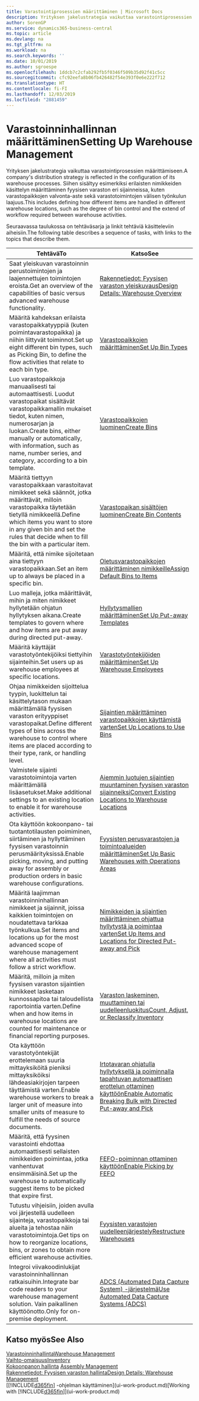 ```yaml
---
title: Varastointiprosessien määrittäminen | Microsoft Docs
description: Yrityksen jakelustrategia vaikuttaa varastointiprosessien määrittämiseen. Siihen sisältyy esimerkiksi erilaisten nimikkeiden käsittelyn määrittäminen fyysisen varaston eri sijainneissa, kuten varastopaikkojen valvonta-aste sekä varastotoimintojen välisen työnkulun laajuus.
author: SorenGP
ms.service: dynamics365-business-central
ms.topic: article
ms.devlang: na
ms.tgt_pltfrm: na
ms.workload: na
ms.search.keywords: ''
ms.date: 10/01/2019
ms.author: sgroespe
ms.openlocfilehash: 1ddcb7c2cfab292fb5f0346f509b35d92f41c5cc
ms.sourcegitcommit: cfc92eefa8b06fb426482f54e393f0e6e222f712
ms.translationtype: HT
ms.contentlocale: fi-FI
ms.lasthandoff: 12/03/2019
ms.locfileid: "2881459"
---
```

# <a name="setting-up-warehouse-management"></a><span data-ttu-id="9fdcb-104">Varastoinninhallinnan määrittäminen</span><span class="sxs-lookup"><span data-stu-id="9fdcb-104">Setting Up Warehouse Management</span></span>
<span data-ttu-id="9fdcb-105">Yrityksen jakelustrategia vaikuttaa varastointiprosessien määrittämiseen.</span><span class="sxs-lookup"><span data-stu-id="9fdcb-105">A company's distribution strategy is reflected in the configuration of its warehouse processes.</span></span> <span data-ttu-id="9fdcb-106">Siihen sisältyy esimerkiksi erilaisten nimikkeiden käsittelyn määrittäminen fyysisen varaston eri sijainneissa, kuten varastopaikkojen valvonta-aste sekä varastotoimintojen välisen työnkulun laajuus.</span><span class="sxs-lookup"><span data-stu-id="9fdcb-106">This includes defining how different items are handled in different warehouse locations, such as the degree of bin control and the extend of workflow required between warehouse activities.</span></span>  

 <span data-ttu-id="9fdcb-107">Seuraavassa taulukossa on tehtäväsarja ja linkit tehtäviä käsitteleviin aiheisiin.</span><span class="sxs-lookup"><span data-stu-id="9fdcb-107">The following table describes a sequence of tasks, with links to the topics that describe them.</span></span>   

|<span data-ttu-id="9fdcb-108">**Tehtävä**</span><span class="sxs-lookup"><span data-stu-id="9fdcb-108">**To**</span></span>|<span data-ttu-id="9fdcb-109">**Katso**</span><span class="sxs-lookup"><span data-stu-id="9fdcb-109">**See**</span></span>|  
|------------|-------------|  
|<span data-ttu-id="9fdcb-110">Saat yleiskuvan varastoinnin perustoimintojen ja laajennettujen toimintojen eroista.</span><span class="sxs-lookup"><span data-stu-id="9fdcb-110">Get an overview of the capabilities of basic versus advanced warehouse functionality.</span></span>|[<span data-ttu-id="9fdcb-111">Rakennetiedot: Fyysisen varaston yleiskuvaus</span><span class="sxs-lookup"><span data-stu-id="9fdcb-111">Design Details: Warehouse Overview</span></span>](design-details-warehouse-overview.md)|  
|<span data-ttu-id="9fdcb-112">Määritä kahdeksan erilaista varastopaikkatyyppiä (kuten poimintavarastopaikka) ja niihin liittyvät toiminnot.</span><span class="sxs-lookup"><span data-stu-id="9fdcb-112">Set up eight different bin types, such as Picking Bin, to define the flow activities that relate to each bin type.</span></span>|[<span data-ttu-id="9fdcb-113">Varastopaikkojen määrittäminen</span><span class="sxs-lookup"><span data-stu-id="9fdcb-113">Set Up Bin Types</span></span>](warehouse-how-to-set-up-bin-types.md)|  
|<span data-ttu-id="9fdcb-114">Luo varastopaikkoja manuaalisesti tai automaattisesti. Luodut varastopaikat sisältävät varastopaikkamallin mukaiset tiedot, kuten nimen, numerosarjan ja luokan.</span><span class="sxs-lookup"><span data-stu-id="9fdcb-114">Create bins, either manually or automatically, with information, such as name, number series, and category, according to a bin template.</span></span>|[<span data-ttu-id="9fdcb-115">Varastopaikkojen luominen</span><span class="sxs-lookup"><span data-stu-id="9fdcb-115">Create Bins</span></span>](warehouse-how-to-create-individual-bins.md)|  
|<span data-ttu-id="9fdcb-116">Määritä tiettyyn varastopaikkaan varastoitavat nimikkeet sekä säännöt, jotka määrittävät, milloin varastopaikka täytetään tietyllä nimikkeellä.</span><span class="sxs-lookup"><span data-stu-id="9fdcb-116">Define which items you want to store in any given bin and set the rules that decide when to fill the bin with a particular item.</span></span>|[<span data-ttu-id="9fdcb-117">Varastopaikan sisältöjen luominen</span><span class="sxs-lookup"><span data-stu-id="9fdcb-117">Create Bin Contents</span></span>](warehouse-how-to-set-up-bin-contents.md)|  
|<span data-ttu-id="9fdcb-118">Määritä, että nimike sijoitetaan aina tiettyyn varastopaikkaan.</span><span class="sxs-lookup"><span data-stu-id="9fdcb-118">Set an item up to always be placed in a specific bin.</span></span>|[<span data-ttu-id="9fdcb-119">Oletusvarastopaikkojen määrittäminen nimikkeille</span><span class="sxs-lookup"><span data-stu-id="9fdcb-119">Assign Default Bins to Items</span></span>](warehouse-how-to-assign-default-bins-to-items.md)|
|<span data-ttu-id="9fdcb-120">Luo malleja, jotka määrittävät, mihin ja miten nimikkeet hyllytetään ohjatun hyllytyksen aikana.</span><span class="sxs-lookup"><span data-stu-id="9fdcb-120">Create templates to govern where and how items are put away during directed put-away.</span></span>|[<span data-ttu-id="9fdcb-121">Hyllytysmallien määrittäminen</span><span class="sxs-lookup"><span data-stu-id="9fdcb-121">Set Up Put-away Templates</span></span>](warehouse-how-to-set-up-put-away-templates.md)|
|<span data-ttu-id="9fdcb-122">Määritä käyttäjät varastotyöntekijöiksi tiettyihin sijainteihin.</span><span class="sxs-lookup"><span data-stu-id="9fdcb-122">Set users up as warehouse employees at specific locations.</span></span>|[<span data-ttu-id="9fdcb-123">Varastotyöntekijöiden määrittäminen</span><span class="sxs-lookup"><span data-stu-id="9fdcb-123">Set Up Warehouse Employees</span></span>](warehouse-how-to-set-up-warehouse-employees.md)|
|<span data-ttu-id="9fdcb-124">Ohjaa nimikkeiden sijoittelua tyypin, luokittelun tai käsittelytason mukaan määrittämällä fyysisen varaston erityyppiset varastopaikat.</span><span class="sxs-lookup"><span data-stu-id="9fdcb-124">Define different types of bins across the warehouse to control where items are placed according to their type, rank, or handling level.</span></span>|[<span data-ttu-id="9fdcb-125">Sijaintien määrittäminen varastopaikkojen käyttämistä varten</span><span class="sxs-lookup"><span data-stu-id="9fdcb-125">Set Up Locations to Use Bins</span></span>](warehouse-how-to-set-up-locations-to-use-bins.md)|
|<span data-ttu-id="9fdcb-126">Valmistele sijainti varastotoimintoja varten määrittämällä lisäasetukset.</span><span class="sxs-lookup"><span data-stu-id="9fdcb-126">Make additional settings to an existing location to enable it for warehouse activities.</span></span>|[<span data-ttu-id="9fdcb-127">Aiemmin luotujen sijaintien muuntaminen fyysisen varaston sijainneiksi</span><span class="sxs-lookup"><span data-stu-id="9fdcb-127">Convert Existing Locations to Warehouse Locations</span></span>](warehouse-how-to-convert-existing-locations-to-warehouse-locations.md)|
|<span data-ttu-id="9fdcb-128">Ota käyttöön kokoonpano- tai tuotantotilausten poimiminen, siirtäminen ja hyllyttäminen fyysisen varastoinnin perusmäärityksissä.</span><span class="sxs-lookup"><span data-stu-id="9fdcb-128">Enable picking, moving, and putting away for assembly or production orders in basic warehouse configurations.</span></span>|[<span data-ttu-id="9fdcb-129">Fyysisten perusvarastojen ja toimintoalueiden määrittäminen</span><span class="sxs-lookup"><span data-stu-id="9fdcb-129">Set Up Basic Warehouses with Operations Areas</span></span>](warehouse-how-to-set-up-basic-warehouses-with-operations-areas.md)|  
|<span data-ttu-id="9fdcb-130">Määritä laajimman varastoinninhallinnan nimikkeet ja sijainnit, joissa kaikkien toimintojen on noudatettava tarkkaa työnkulkua.</span><span class="sxs-lookup"><span data-stu-id="9fdcb-130">Set items and locations up for the most advanced scope of warehouse management where all activities must follow a strict workflow.</span></span>|[<span data-ttu-id="9fdcb-131">Nimikkeiden ja sijaintien määrittäminen ohjattua hyllytystä ja poimintaa varten</span><span class="sxs-lookup"><span data-stu-id="9fdcb-131">Set Up Items and Locations for Directed Put-away and Pick</span></span>](warehouse-how-to-set-up-items-for-directed-put-away-and-pick.md)|  
|<span data-ttu-id="9fdcb-132">Määritä, milloin ja miten fyysisen varaston sijaintien nimikkeet lasketaan kunnossapitoa tai taloudellista raportointia varten.</span><span class="sxs-lookup"><span data-stu-id="9fdcb-132">Define when and how items in warehouse locations are counted for maintenance or financial reporting purposes.</span></span>|[<span data-ttu-id="9fdcb-133">Varaston laskeminen, muuttaminen tai uudelleenluokitus</span><span class="sxs-lookup"><span data-stu-id="9fdcb-133">Count, Adjust, or Reclassify Inventory</span></span>](inventory-how-count-adjust-reclassify.md)|
|<span data-ttu-id="9fdcb-134">Ota käyttöön varastotyöntekijät erottelemaan suuria mittayksiköitä pieniksi mittayksiköiksi lähdeasiakirjojen tarpeen täyttämistä varten.</span><span class="sxs-lookup"><span data-stu-id="9fdcb-134">Enable warehouse workers to break a larger unit of measure into smaller units of measure to fulfill the needs of source documents.</span></span>|[<span data-ttu-id="9fdcb-135">Irtotavaran ohjatulla hyllytyksellä ja poiminnalla tapahtuvan automaattisen erottelun ottaminen käyttöön</span><span class="sxs-lookup"><span data-stu-id="9fdcb-135">Enable Automatic Breaking Bulk with Directed Put-away and Pick</span></span>](warehouse-enable-automatic-breaking-bulk-with-directed-put-away-and-pick.md)|  
|<span data-ttu-id="9fdcb-136">Määritä, että fyysinen varastointi ehdottaa automaattisesti sellaisten nimikkeiden poimintaa, jotka vanhentuvat ensimmäisinä.</span><span class="sxs-lookup"><span data-stu-id="9fdcb-136">Set up the warehouse to automatically suggest items to be picked that expire first.</span></span>|[<span data-ttu-id="9fdcb-137">FEFO-poiminnan ottaminen käyttöön</span><span class="sxs-lookup"><span data-stu-id="9fdcb-137">Enable Picking by FEFO</span></span>](warehouse-picking-by-fefo.md)|
|<span data-ttu-id="9fdcb-138">Tutustu vihjeisiin, joiden avulla voi järjestellä uudelleen sijainteja, varastopaikkoja tai alueita ja tehostaa näin varastotoimintoja.</span><span class="sxs-lookup"><span data-stu-id="9fdcb-138">Get tips on how to reorganize locations, bins, or zones to obtain more efficient warehouse activities.</span></span>|[<span data-ttu-id="9fdcb-139">Fyysisten varastojen uudelleenjärjestely</span><span class="sxs-lookup"><span data-stu-id="9fdcb-139">Restructure Warehouses</span></span>](warehouse-how-to-restructure-warehouses.md)|
|<span data-ttu-id="9fdcb-140">Integroi viivakoodinlukijat varastoinninhallinnan ratkaisuihin.</span><span class="sxs-lookup"><span data-stu-id="9fdcb-140">Integrate bar code readers to your warehouse management solution.</span></span> <span data-ttu-id="9fdcb-141">Vain paikallinen käyttöönotto.</span><span class="sxs-lookup"><span data-stu-id="9fdcb-141">Only for on-premise deployment.</span></span>|[<span data-ttu-id="9fdcb-142">ADCS (Automated Data Capture System) -järjestelmä</span><span class="sxs-lookup"><span data-stu-id="9fdcb-142">Use Automated Data Capture Systems (ADCS)</span></span>](warehouse-use-automated-data-capture-systems-adcs.md)|

## <a name="see-also"></a><span data-ttu-id="9fdcb-143">Katso myös</span><span class="sxs-lookup"><span data-stu-id="9fdcb-143">See Also</span></span>  
[<span data-ttu-id="9fdcb-144">Varastoinninhallinta</span><span class="sxs-lookup"><span data-stu-id="9fdcb-144">Warehouse Management</span></span>](warehouse-manage-warehouse.md)  
[<span data-ttu-id="9fdcb-145">Vaihto-omaisuus</span><span class="sxs-lookup"><span data-stu-id="9fdcb-145">Inventory</span></span>](inventory-manage-inventory.md)  
<span data-ttu-id="9fdcb-146">[Kokoonpanon hallinta](assembly-assemble-items.md)  </span><span class="sxs-lookup"><span data-stu-id="9fdcb-146">[Assembly Management](assembly-assemble-items.md)  </span></span>  
[<span data-ttu-id="9fdcb-147">Rakennetiedot: Fyysisen varaston hallinta</span><span class="sxs-lookup"><span data-stu-id="9fdcb-147">Design Details: Warehouse Management</span></span>](design-details-warehouse-management.md)  
<span data-ttu-id="9fdcb-148">[[!INCLUDE[d365fin](includes/d365fin_md.md)] -ohjelman käyttäminen](ui-work-product.md)</span><span class="sxs-lookup"><span data-stu-id="9fdcb-148">[Working with [!INCLUDE[d365fin](includes/d365fin_md.md)]](ui-work-product.md)</span></span>
